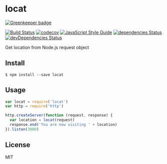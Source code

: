 # locat

[![Greenkeeper badge](https://badges.greenkeeper.io/Gerhut/locat.svg)](https://greenkeeper.io/)

[![Build Status](https://travis-ci.org/Gerhut/locat.svg?branch=master)](https://travis-ci.org/Gerhut/locat)
[![codecov](https://codecov.io/gh/Gerhut/locat/branch/master/graph/badge.svg)](https://codecov.io/gh/Gerhut/locat)
[![JavaScript Style Guide](https://img.shields.io/badge/code%20style-standard-brightgreen.svg)](http://standardjs.com/)
[![dependencies Status](https://david-dm.org/Gerhut/locat/status.svg)](https://david-dm.org/Gerhut/locat)
[![devDependencies Status](https://david-dm.org/Gerhut/locat/dev-status.svg)](https://david-dm.org/Gerhut/locat?type=dev)

Get location from Node.js request object

## Install

    $ npm install --save locat

## Usage

```javascript
var locat = require('locat')
var http = require('http')

http.createServer(function (request, response) {
  var location = locat(request)
  response.end('You are now visiting ' + location)
}).listen(3000)
```

## License

MIT
